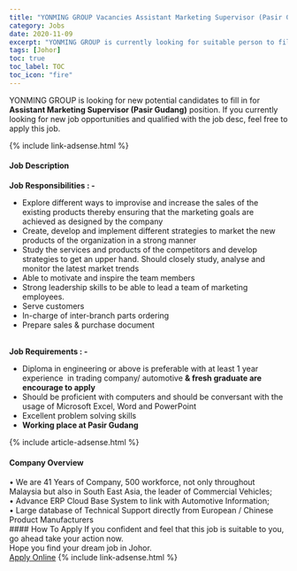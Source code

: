 ```yaml
---
title: "YONMING GROUP Vacancies Assistant Marketing Supervisor (Pasir Gudang)" 
category: Jobs 
date: 2020-11-09 
excerpt: "YONMING GROUP is currently looking for suitable person to fill in the Assistant Marketing Supervisor (Pasir Gudang) which positioned at Johor" 
tags: [Johor] 
toc: true 
toc_label: TOC 
toc_icon: "fire" 
--- 
```


<p>YONMING GROUP is looking for new potential candidates to fill in for <b>Assistant Marketing Supervisor (Pasir Gudang)</b> position. If you currently looking for new job opportunities and qualified with the job desc, feel free to apply this job.
</p>{% include link-adsense.html %} 
<div><div><div><h4>Job Description</h4></div></div><div><div><span><div><div><div><strong>Job Responsibilities : -</strong></div><ul><li>Explore different ways to improvise and increase the sales of the existing products thereby ensuring that the marketing goals are achieved as designed by the company</li><li>Create, develop and implement different strategies to market the new products of the organization in a strong manner</li><li>Study the services and products of the competitors and develop strategies to get an upper hand. Should closely study, analyse and monitor the latest market trends</li><li>Able to motivate and inspire the team members</li><li>Strong leadership skills to be able to lead a team of marketing employees.</li><li>Serve customers</li><li>In-charge of inter-branch parts ordering</li><li>Prepare sales &amp; purchase document</li></ul><div><br><strong>Job Requirements : -</strong></div><ul><li>Diploma in engineering or above is preferable with at least 1 year experience&#160; in trading company/ automotive <strong>&amp; fresh graduate are encourage to apply</strong></li><li>Should be proficient with computers and should be conversant with the usage of Microsoft Excel, Word and PowerPoint</li><li>Excellent problem solving skills</li><li><strong>Working place at Pasir Gudang</strong></li></ul></div></div></span></div></div></div> 
{% include article-adsense.html %} 
<div><div><div><h4>Company Overview</h4></div></div><div><div><span><div><div>
	&#8226; We are 41 Years of Company, 500 workforce, not only throughout Malaysia but also in South East Asia, the leader of Commercial Vehicles;<br>
	&#8226; Advance ERP Cloud Base System to link with Automotive Information;<br>
	&#8226; Large database of Technical Support directly from European / Chinese Product Manufacturers</div></div></span></div></div></div> 
#### How To Apply 
If you confident and feel that this job is suitable to you, go ahead take your action now. <br/> 
Hope you find your dream job in Johor. <br/> 
<a href="https://www.jobstreet.com.my/en/job/assistant-marketing-supervisor-pasir-gudang-4420481?jobId=jobstreet-my-job-4420481&sectionRank=20&token=0~2bed4812-3996-414d-8fa9-a2ae19be0146&fr=SRP%20View%20In%20New%20Ta" class="btn btn--info" target="_blank" rel="nofollow noopenner">Apply Online</a> 
{% include link-adsense.html %} 